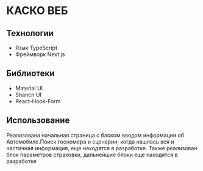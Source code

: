 # КАСКО ВЕБ

## Технологии

-   Язык TypeScript
-   Фреймворк Next.js

## Библиотеки

-   Material UI
-   Shancn UI
-   React-Hook-Form

## Использование

Реализована начальная страница с блоком вводом информации об Автомобиле.Поиск госномера и сценарии, когда нашлась вся и частичная информация, еще находятся в разработке.
Также реализован блок параметров страховки, дальнейшие блоки еще находятся в разработке
